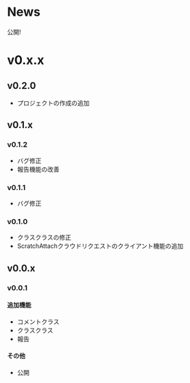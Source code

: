 # News
公開!

# v0.x.x
## v0.2.0
- プロジェクトの作成の追加
## v0.1.x
### v0.1.2
- バグ修正
- 報告機能の改善
### v0.1.1
- バグ修正
### v0.1.0
- クラスクラスの修正
- ScratchAttachクラウドリクエストのクライアント機能の追加
## v0.0.x
### v0.0.1
#### 追加機能
- コメントクラス
- クラスクラス
- 報告
#### その他
- 公開